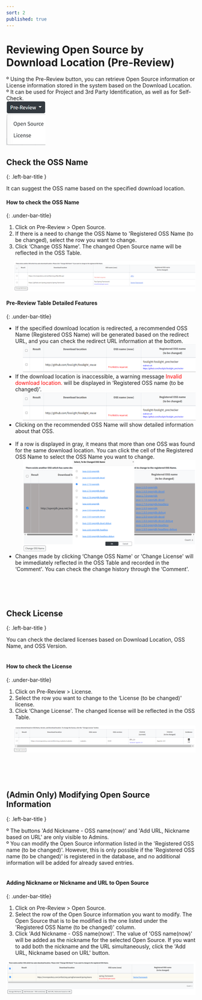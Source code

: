 ```yaml
---
sort: 2
published: true
---
```


# Reviewing Open Source by Download Location (Pre-Review)
<div class="note">
º Using the Pre-Review button, you can retrieve Open Source information or License information stored in the system based on the Download Location.<br>
º It can be used for Project and 3rd Party Identification, as well as for Self-Check.<br>
<img src="../../images/common/pre_review/pre_review.png" />
</div>

## Check the OSS Name
{: .left-bar-title }
<div class="note">
It can suggest the OSS name based on the specified download location.
</div>

#### How to check the OSS Name
{: .under-bar-title}
1. Click on Pre-Review > Open Source.    
2. If there is a need to change the OSS Name to 'Registered OSS Name (to be changed), select the row you want to change.
3. Click ‘Change OSS Name'. The changed Open Source name will be reflected in the OSS Table.   
<div style="margin-left: 20px;">
    <img src="../../images/common/pre_review/pre_review_opensource.png" alt="PreReview_oss" class="styled-image" />
</div>

#### Pre-Review Table Detailed Features
{: .under-bar-title}
- If the specified download location is redirected, a recommended OSS Name (Registered OSS Name) will be generated based on the redirect URL, and you can check the redirect URL information at the bottom.
  <div style="margin-left: 20px;">
    <img src="../../images/common/pre_review/pre_review_redirect_url.png" alt="PreReview direct url" class="styled-image"/>
  </div>
- If the download location is inaccessible, a warning message <span style="color:red">Invalid download location.</span> will be displayed in ‘Registered OSS name (to be changed)'.  
  <div style="margin-left: 20px;">
    <img src="../../images/common/pre_review/pre_review_redirect_url.png" alt="PreReview direct url" class="styled-image" />
  </div>
- Clicking on the recommended OSS Name will show detailed information about that OSS.<br><br> 
- If a row is displayed in gray, it means that more than one OSS was found for the same download location. You can click the cell of the Registered OSS Name to select the OSS Name you want to change.  
  <div style="margin-left: 20px;">
    <img src="../../images/common/pre_review/pre_review_multi_recommand.png" alt="PreReview multi recommand" class="styled-image" />
  </div>
- Changes made by clicking ‘Change OSS Name' or ‘Change License' will be immediately reflected in the OSS Table and recorded in the ‘Comment'. You can check the change history through the ‘Comment'.  
<br><br><br><br>

## Check License
{: .left-bar-title }
<div class="note">
You can check the declared licenses based on Download Location, OSS Name, and OSS Version.  
</div><br>

#### How to check the License
{: .under-bar-title}  
1. Click on Pre-Review > License.  
2. Select the row you want to change to the ‘License (to be changed)' license.  
3. Click ‘Change License'. The changed license will be reflected in the OSS Table.  
<div style="margin-left: 20px;">
    <img src="../../images/common/pre_review/pre_review_license.png" alt="PreReview License" class="styled-image"/>
</div><br><br><br><br>

## (Admin Only) Modifying Open Source Information     
{: .left-bar-title }
<div class="note">
º The buttons 'Add Nickname - OSS name(now)' and 'Add URL, Nickname based on URL' are only visible to Admins.<br>
º You can modify the Open Source information listed in the 'Registered OSS name (to be changed)'. However, this is only possible if the 'Registered OSS name (to be changed)' is registered in the database, and no additional information will be added for already saved entries.
</div><br>

#### Adding Nickname or Nickname and URL to Open Source  
{: .under-bar-title} 
1. Click on Pre-Review > Open Source.  
2. Select the row of the Open Source information you want to modify. The Open Source that is to be modified is the one listed under the 'Registered OSS Name (to be changed)' column.  
3. Click 'Add Nickname - OSS name(now)'. The value of 'OSS name(now)' will be added as the nickname for the selected Open Source. If you want to add both the nickname and the URL simultaneously, click the 'Add URL, Nickname based on URL' button.  
<img src="../../images/common/pre_review/pre_review_nickname.png" alt="pre_review_nickname" class="styled-image" /> 
